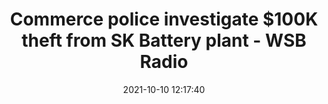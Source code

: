 ---
"title": "Commerce police investigate $100K theft from SK Battery plant - WSB Radio"
"date": "2021-10-10 12:17:40"
"feed_name": "GOOGLENEWSCONSTRUCTION"
"feed_website": "https://news.google.com/search?q=construction%2Bincident&hl=en-US&gl=US&ceid=US:en"
"feed_rss": "https://news.google.com/rss/search?q=construction%2Bincident&hl=en-US&gl=US&ceid=US:en"
"link": "https://www.wsbradio.com/news/georgia/commerce-police-investigate-100k-theft-sk-battery-plant/ZWP5EEU2MFAHFLR2I5ALSF23OI/"
"source": "{'href': 'https://www.wsbradio.com', 'title': 'WSB Radio'}"
"file": "_posts/2021-1-1-b81b4d759327d81df343c82b6f7455964810e73e.md"
"accident": "1"
"drilling": "0"
"dead": "0"
"injured": "0"
"arrested": "0"
"place": "unknown place"
"where": "unknown site"
"causes": "unknown"
"place_uri": "unknown place"
---